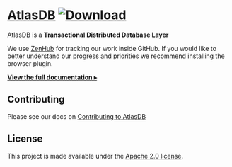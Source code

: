 # [AtlasDB](https://palantir.github.io/atlasdb/) [![Download](https://api.bintray.com/packages/palantir/releases/atlasdb/images/download.svg)](https://bintray.com/palantir/releases/atlasdb/_latestVersion)
AtlasDB is a **Transactional Distributed Database Layer**

We use [ZenHub](https://www.zenhub.com/) for tracking our work inside GitHub. If you would like to better understand our progress and priorities we recommend installing the browser plugin.

[**View the full documentation ▸**](https://palantir.github.io/atlasdb/html/index.html)

## Contributing
Please see our docs on [Contributing to AtlasDB](https://palantir.github.io/atlasdb/html/miscellaneous/contributing.html)

## License
This project is made available under the [Apache 2.0 license](https://github.com/palantir/atlasdb/blob/develop/LICENSE.txt).
